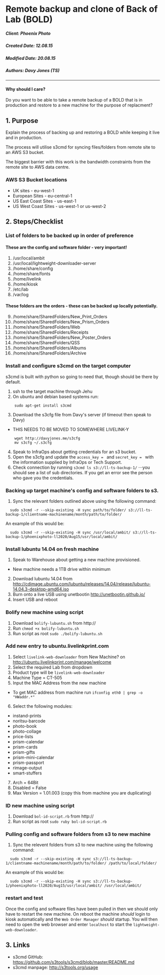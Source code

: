 #  Remote backup and clone of Back of Lab (BOLD)

##### Client:        Phoenix Photo
##### Created Date:  12.08.15
##### Modified Date: 20.08.15
##### Authors:       Davy Jones (TS)

---------

#### Why should I care?

Do you want to be able to take a remote backup of a BOLD that is in production and restore to a new machine for the purpose of replacment?

## 1. Purpose

Explain the process of backing up and restoring a BOLD while keeping it live and in production.

The process will utilise s3cmd for syncing files/folders from remote site to an AWS S3 bucket.

The biggest barrier with this work is the bandwidth constraints from the remote site to AWS data centre.

### AWS S3 Bucket locations

- UK sites             - eu-west-1
- European Sites       - eu-central-1
- US East Coast Sites  - us-east-1
- US West Coast Sites  - us-west-1 or us-west-2

## 2. Steps/Checklist

### List of folders to be backed up in order of preference
#### These are the config and software folder - very important!

1.  /usr/local/ambit
2.  /usr/local/lightweight-downloader-server
3.  /home/share/config
4.  /home/share/fonts
5.  /home/livelink
6.  /home/kiosk
7.  /etc/lab
8.  /var/log

#### These folders are the orders - these can be backed up locally potentially.

9.  /home/share/SharedFolders/New_Print_Orders
10. /home/share/SharedFolders/New_Prism_Orders
11. /home/share/SharedFolders/Web
12. /home/share/SharedFolders/Receipts
13. /home/share/SharedFolders/New_Poster_Orders
14. /home/share/SharedFolders/QSS
15. /home/share/SharedFolders/Albums
16. /home/share/SharedFolders/Archive

### Install and configure s3cmd on the target computer

s3cmd is built with python so going to need that, though should be there by default.
1. ssh to the target machine through Jehu
2. On ubuntu and debian based systems run:
```
    sudo apt-get install s3cmd
```
3. Download the s3cfg file from Davy's server (if timeout then speak to Davy)
  - THIS NEEDS TO BE MOVED TO SOMEWHERE LIVELINK-Y
```
    wget http://davyjones.me/s3cfg
    mv s3cfg ~/.s3cfg
```
4. Speak to InfraOps about getting credentials for an s3 bucket.
5. Open the s3cfg and update the `access_key = ` and `secret_key = ` with the information supplied by InfraOps or Tech Support.
6. Check connection by running `s3cmd ls s3://ll-ts-backup-1/`
⋅⋅⋅you should see a list of sub directories. If you get an error see the person who gave you the credentials.

### Backing up target machine's config and software folders to s3.

1. Sync the relevant folders outlined above using the following command:
```
  sudo s3cmd -r --skip-existing -H sync path/to/folder/ s3://ll-ts-backup-1/clientname-machinename/month/path/to/folder/
```
  An example of this would be:
``` 
  sudo s3cmd -r --skip-existing -H sync /usr/local/ambit/ s3://ll-ts-backup-1/phoenixphoto-ll2020/Aug15/usr/local/ambit/
```

### Install lubuntu 14.04 on fresh machine
1. Speak to Warehouse about getting a new machine provisioned.
  - New machine needs a 1TB drive within minimum
2. Download lubuntu 14.04 from http://cdimage.ubuntu.com/lubuntu/releases/14.04/release/lubuntu-14.04.3-desktop-amd64.iso
3. Burn onto a live USB using unetbootin http://unetbootin.github.io/
4. Insert USB and reboot

### Bolify new machine using script
1. Download `bolify-lubuntu.sh` from http://
2. Run `chmod +x bolify-lubuntu.sh`
3. Run script as root `sudo ./bolify-lubuntu.sh`

### Add new entry to ubuntu.livelinkprint.com
1. Select `livelink-web-downloader` from New Machine? on http://ubuntu.livelinkprint.com/manage/welcome
2. Select the required Lab from dropdown
3. Product type will be `livelink-web-downloader`
4. Machine Type = CT-505
5. Input the MAC Address from the new machine
  - To get MAC address from machine run `ifconfig eth0 | grep -o "HWaddr.*"`
6. Select the following modules:
  - instand-prints
  - noritsu-barcode
  - photo-book
  - photo-collage
  - price-lists
  - prism-calendar
  - prism-cards
  - prism-gifts
  - prism-mini-calendar
  - prism-passport
  - rimage-output
  - smart-stuffers
7. Arch = 64Bit
8. Disabled = False
9. Max Version = 1.01.003 (copy this from machine you are duplicating)

### ID new machine using script
1. Download `bol-id-script.rb` from http://
2. Run script as root `sudo ruby bol-id-script.rb`

### Pulling config and software folders from s3 to new machine
1. Sync the relevent folders from s3 to new machine using the following command:
```
  sudo s3cmd -r --skip-existing -H sync s3://ll-ts-backup-1/clientname-machinename/month/path/to/folder/ /path/to/local/folder/
  ```
  An example of this would be:
```
  sudo s3cmd -r --skip-existing -H sync s3://ll-ts-backup-1/phoenixphoto-ll2020/Aug15/usr/local/ambit/ /usr/local/ambit/
```

### restart and test
Once the config and software files have been pulled in then we should only have to restart the new machine.
On reboot the machine *should* login to kiosk automatically and the `Web Order Manager` *should* startup.
You will then need to open the web browser and enter `localhost` to start the `lightweight-web-downloader`.

## 3. Links

- s3cmd GitHub:  https://github.com/s3tools/s3cmd/blob/master/README.md
- s3cmd manpage: http://s3tools.org/usage
